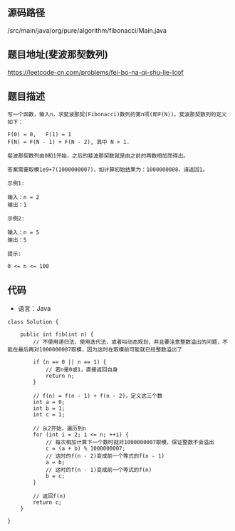 ## 源码路径

/src/main/java/org/pure/algorithm/fibonacci/Main.java

## 题目地址(斐波那契数列)

https://leetcode-cn.com/problems/fei-bo-na-qi-shu-lie-lcof

## 题目描述

```
写一个函数，输入n，求斐波那契(Fibonacci)数列的第n项(即F(N))。斐波那契数列的定义如下：

F(0) = 0,   F(1) = 1
F(N) = F(N - 1) + F(N - 2), 其中 N > 1.

斐波那契数列由0和1开始，之后的斐波那契数就是由之前的两数相加而得出。

答案需要取模1e9+7(1000000007)，如计算初始结果为：1000000008，请返回1。

示例1:

输入：n = 2
输出：1

示例2:

输入：n = 5
输出：5

提示:

0 <= n <= 100
```

## 代码

- 语言：Java

```
class Solution {

    public int fib(int n) {
        // 不使用递归法，使用迭代法，或者叫动态规划，并且要注意整数溢出的问题，不能在最后再对1000000007取模，因为这时在取模前可能就已经整数溢出了

        if (n == 0 || n == 1) {
            // 若n是0或1，直接返回自身
            return n;
        }

        // f(n) = f(n - 1) + f(n - 2)，定义这三个数
        int a = 0;
        int b = 1;
        int c = 1;

        // 从2开始，遍历到n
        for (int i = 2; i <= n; ++i) {
            // 每次相加计算下一个数时就对1000000007取模，保证整数不会溢出
            c = (a + b) % 1000000007;
            // 这时的f(n - 2)变成前一个等式的f(n - 1)
            a = b;
            // 这时的f(n - 1)变成前一个等式的f(n)
            b = c;
        }

        // 返回f(n)
        return c;
    }

}
```